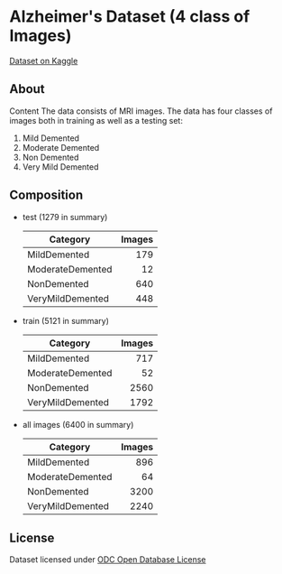 # Alzheimer's Dataset (4 class of Images)

[Dataset on Kaggle](https://www.kaggle.com/datasets/tourist55/alzheimers-dataset-4-class-of-images)

## About

Content
The data consists of MRI images. The data has four classes of images both in training as well as a testing set:

1. Mild Demented
2. Moderate Demented
3. Non Demented
4. Very Mild Demented

## Composition

- test (1279 in summary)

  |     Category     |  Images  |
  | ---------------- | --------:|
  | MildDemented     |      179 |
  | ModerateDemented |       12 |
  | NonDemented      |      640 |
  | VeryMildDemented |      448 |

- train (5121 in summary)

  |     Category     |  Images  |
  | ---------------- | --------:|
  | MildDemented     |      717 |
  | ModerateDemented |       52 |
  | NonDemented      |     2560 |
  | VeryMildDemented |     1792 |

- all images (6400 in summary)

  |     Category     |  Images  |
  | ---------------- | --------:|
  | MildDemented     |      896 |
  | ModerateDemented |       64 |
  | NonDemented      |     3200 |
  | VeryMildDemented |     2240 |

## License

Dataset licensed under [ODC Open Database License](https://opendatacommons.org/licenses/odbl/1-0/)
